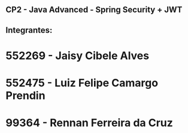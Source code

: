 ## CP2 - Java Advanced - Spring Security + JWT

## Integrantes:

# 552269 - Jaisy Cibele Alves
# 552475 - Luiz Felipe Camargo Prendin
# 99364 - Rennan Ferreira da Cruz
